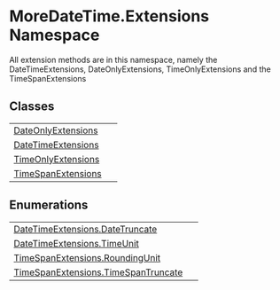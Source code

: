 # MoreDateTime.Extensions Namespace


All extension methods are in this namespace, namely the DateTimeExtensions, DateOnlyExtensions, TimeOnlyExtensions and the TimeSpanExtensions



## Classes
<table>
<tr>
<td><a href="T_MoreDateTime_Extensions_DateOnlyExtensions">DateOnlyExtensions</a></td>
<td> </td></tr>
<tr>
<td><a href="T_MoreDateTime_Extensions_DateTimeExtensions">DateTimeExtensions</a></td>
<td> </td></tr>
<tr>
<td><a href="T_MoreDateTime_Extensions_TimeOnlyExtensions">TimeOnlyExtensions</a></td>
<td> </td></tr>
<tr>
<td><a href="T_MoreDateTime_Extensions_TimeSpanExtensions">TimeSpanExtensions</a></td>
<td> </td></tr>
</table>

## Enumerations
<table>
<tr>
<td><a href="T_MoreDateTime_Extensions_DateTimeExtensions_DateTruncate">DateTimeExtensions.DateTruncate</a></td>
<td> </td></tr>
<tr>
<td><a href="T_MoreDateTime_Extensions_DateTimeExtensions_TimeUnit">DateTimeExtensions.TimeUnit</a></td>
<td> </td></tr>
<tr>
<td><a href="T_MoreDateTime_Extensions_TimeSpanExtensions_RoundingUnit">TimeSpanExtensions.RoundingUnit</a></td>
<td> </td></tr>
<tr>
<td><a href="T_MoreDateTime_Extensions_TimeSpanExtensions_TimeSpanTruncate">TimeSpanExtensions.TimeSpanTruncate</a></td>
<td> </td></tr>
</table>